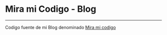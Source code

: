 # Mira mi Codigo - Blog

***

Codigo fuente de mi Blog denominado [Mira mi codigo](http://wwww.miramicodigo.com)